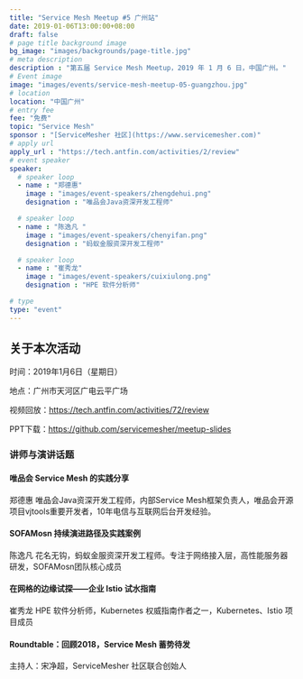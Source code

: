 ```yaml
---
title: "Service Mesh Meetup #5 广州站"
date: 2019-01-06T13:00:00+08:00
draft: false
# page title background image
bg_image: "images/backgrounds/page-title.jpg"
# meta description
description : "第五届 Service Mesh Meetup，2019 年 1 月 6 日，中国广州。"
# Event image
image: "images/events/service-mesh-meetup-05-guangzhou.jpg"
# location
location: "中国广州"
# entry fee
fee: "免费"
topic: "Service Mesh"
sponsor : "[ServiceMesher 社区](https://www.servicemesher.com)"
# apply url
apply_url : "https://tech.antfin.com/activities/2/review"
# event speaker
speaker:
  # speaker loop
  - name : "郑德惠"
    image : "images/event-speakers/zhengdehui.png"
    designation : "唯品会Java资深开发工程师"

  # speaker loop
  - name : "陈逸凡 "
    image : "images/event-speakers/chenyifan.png"
    designation : "蚂蚁金服资深开发工程师"

  # speaker loop
  - name : "崔秀龙"
    image : "images/event-speakers/cuixiulong.png"
    designation : "HPE 软件分析师"

# type
type: "event"
---
```


## 关于本次活动

时间：2019年1月6日（星期日）

地点：广州市天河区广电云平广场

视频回放：<https://tech.antfin.com/activities/72/review>

PPT下载：https://github.com/servicemesher/meetup-slides

### 讲师与演讲话题

#### 唯品会 Service Mesh 的实践分享

郑德惠 唯品会Java资深开发工程师，内部Service Mesh框架负责人，唯品会开源项目vjtools重要开发者，10年电信与互联网后台开发经验。

#### SOFAMosn 持续演进路径及实践案例

陈逸凡 花名无钩，蚂蚁金服资深开发工程师。专注于网络接入层，高性能服务器研发，SOFAMosn团队核心成员

#### 在网格的边缘试探——企业 Istio 试水指南

崔秀龙 HPE 软件分析师，Kubernetes 权威指南作者之一，Kubernetes、Istio 项目成员

#### Roundtable：回顾2018，Service Mesh 蓄势待发

主持人：宋净超，ServiceMesher 社区联合创始人
